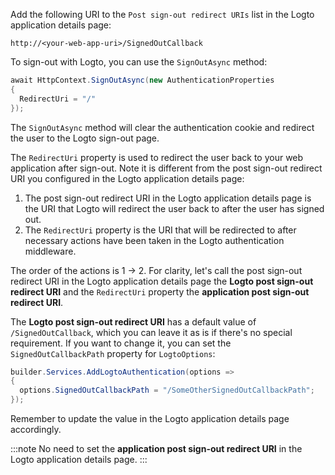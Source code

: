 Add the following URI to the `Post sign-out redirect URIs` list in the Logto application details page:

```
http://<your-web-app-uri>/SignedOutCallback
```

To sign-out with Logto, you can use the `SignOutAsync` method:

```csharp
await HttpContext.SignOutAsync(new AuthenticationProperties
{
  RedirectUri = "/"
});
```

The `SignOutAsync` method will clear the authentication cookie and redirect the user to the Logto sign-out page.

The `RedirectUri` property is used to redirect the user back to your web application after sign-out. Note it is different from the post sign-out redirect URI you configured in the Logto application details page:

1. The post sign-out redirect URI in the Logto application details page is the URI that Logto will redirect the user back to after the user has signed out.
2. The `RedirectUri` property is the URI that will be redirected to after necessary actions have been taken in the Logto authentication middleware.

The order of the actions is 1 -> 2. For clarity, let's call the post sign-out redirect URI in the Logto application details page the **Logto post sign-out redirect URI** and the `RedirectUri` property the **application post sign-out redirect URI**.

The **Logto post sign-out redirect URI** has a default value of `/SignedOutCallback`, which you can leave it as is if there's no special requirement. If you want to change it, you can set the `SignedOutCallbackPath` property for `LogtoOptions`:

```csharp
builder.Services.AddLogtoAuthentication(options =>
{
  options.SignedOutCallbackPath = "/SomeOtherSignedOutCallbackPath";
});
```

Remember to update the value in the Logto application details page accordingly.

:::note
No need to set the **application post sign-out redirect URI** in the Logto application details page.
:::
